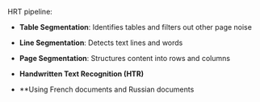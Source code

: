 HRT pipeline: 
- **Table Segmentation**: Identifies tables and filters out other page noise  
- **Line Segmentation**: Detects text lines and words  
- **Page Segmentation**: Structures content into rows and columns  
- **Handwritten Text Recognition (HTR)**  


- **Using French documents and Russian documents
